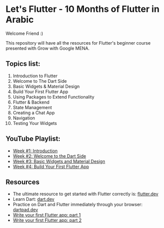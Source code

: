# Let's Flutter - 10 Months of Flutter in Arabic

Welcome Friend :)

This repository will have all the resources for Flutter's beginner course presented with Grow with Google MENA.

## Topics list:
1. Introduction to Flutter
2. Welcome to The Dart Side
3. Basic Widgets & Material Design
4. Build Your First Flutter App
5. Using Packages to Extend Functionality
6. Flutter & Backend
7. State Management
8. Creating a Chat App
9. Navigation
10. Testing Your Widgets

## YouTube Playlist:
- [Week #1: Introduction](https://www.youtube.com/watch?v=UiX96etg-aI)
- [Week #2: Welcome to the Dart Side](https://youtu.be/vAVXixRk3fk)
- [Week #3: Basic Widgets and Material Design](https://youtu.be/Vk5vGv541N8)
- [Week #4: Build Your First Flutter App](https://youtu.be/nPHJx563jn4)

## Resources
* The ultimate resource to get started with Flutter correctly is: [flutter.dev](flutter.dev)
* Learn Dart: [dart.dev](dart.dev)
* Practice on Dart and Flutter immediately through your browser: [dartpad.dev](dartpad.dev)
* [Write your first Flutter app: part 1](https://codelabs.developers.google.com/codelabs/first-flutter-app-pt1#0)
* [Write your first Flutter app: part 2](https://codelabs.developers.google.com/codelabs/first-flutter-app-pt2/#0)

